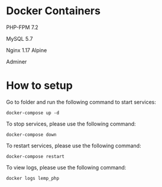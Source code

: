 # Docker Containers
PHP-FPM 7.2

MySQL 5.7

Nginx 1.17 Alpine

Adminer

# How to setup
Go to folder and run the following command to start services:
```
docker-compose up -d
```

To stop services, please use the following command:
```
docker-compose down
```

To restart services, please use the following command:
```
docker-compose restart
```

To view logs, please use the following command:
```
docker logs lemp_php
```

